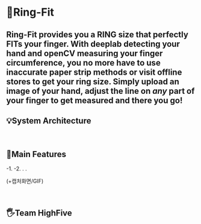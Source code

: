 # :ring:Ring-Fit
<b>Ring-Fit</b> provides you a RING size that perfectly FITs your finger. With deeplab detecting your hand and openCV measuring your finger circumference, you no more have to use inaccurate paper strip methods or visit offline stores to get your ring size. Simply upload an image of your hand, adjust the line on *any* part of your finger to get measured and there you go!
---

## :bulb:System Architecture

<br>

## :dizzy:Main Features
-1.
-2.
.
.

(+캡처화면/GIF)

<br>

## :raised_hand_with_fingers_splayed:Team HighFive
